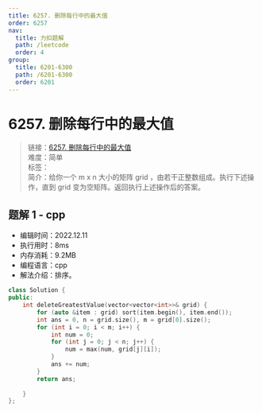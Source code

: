 ```yaml
---
title: 6257. 删除每行中的最大值
order: 6257
nav:
  title: 力扣题解
  path: /leetcode
  order: 4
group:
  title: 6201-6300
  path: /6201-6300
  order: 6201
---
```


# 6257. 删除每行中的最大值
    
> 链接：[6257. 删除每行中的最大值](https://leetcode.cn/problems/delete-greatest-value-in-each-row/)  
> 难度：简单  
> 标签：  
> 简介：给你一个 m x n 大小的矩阵 grid ，由若干正整数组成。执行下述操作，直到 grid 变为空矩阵。返回执行上述操作后的答案。
      
## 题解 1 - cpp
- 编辑时间：2022.12.11
- 执行用时：8ms
- 内存消耗：9.2MB
- 编程语言：cpp
- 解法介绍：排序。
```cpp
class Solution {
public:
    int deleteGreatestValue(vector<vector<int>>& grid) {
        for (auto &item : grid) sort(item.begin(), item.end());
        int ans = 0, n = grid.size(), m = grid[0].size();
        for (int i = 0; i < m; i++) {
            int num = 0;
            for (int j = 0; j < n; j++) {
                num = max(num, grid[j][i]);
            }
            ans += num;
        }
        return ans;
        
    }
};
```

      